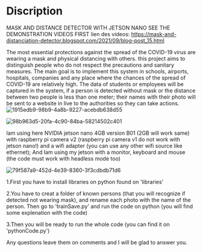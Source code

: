 # Discription
MASK AND DISTANCE DETECTOR WITH JETSON NANO
SEE THE DEMONSTRATION VIDEOS FIRST 
lien des videos: https://mask-and-distanciation-detector.blogspot.com/2021/09/blog-post_15.html


The most essential protections against the spread of the COVID-19 virus are wearing a mask and physical distancing with others. this project aims to distinguish people who do not respect the precautions and sanitary measures.
The main goal is to implement this system in schools, airports, hospitals, companies and any place where the chances of the spread of COVID-19 are relatively high. The data of students or employees will be captured in the system, if a person is detected without mask or the distance between two people is less than one meter; their names with their photo will be sent to a website in live to the authorities so they can take actions.
![1915edb9-98b9-4a8b-9227-acebdb638d55](https://user-images.githubusercontent.com/90786657/133489923-97a969bb-928c-4318-8875-a4e621adcd41.jpg)





![98b963d5-20fa-4c90-84ba-58214502c401](https://user-images.githubusercontent.com/90786657/133483857-32f79dda-0fc3-449a-97e0-4533d4ec517a.jpg)



Iam using here NVIDIA jetson nano 4GB version B01 (2GB will work same) with raspberry pi camera v2 (raspberry pi camera v1 do not work with jetson nano!) and a wifi adapter (you can use any other wifi source like ethernet); 
And Iam using my jetson with a monitor, keyboard and mouse (the code must work with headless mode too)


![79f587a9-452d-4e39-8360-3f3cdbdb71d6](https://user-images.githubusercontent.com/90786657/133485544-7612a092-a029-4346-bbd9-899b03f3b456.jpg)





1.First you have to install libraries on python found on 'libraries'

2.You have to creat a folder of known persons (that you will recognize if detected not wearing mask), and rename each photo with the name of the person. Then go to 'trainSave.py' and run the code on python (you will find some explenation with the code)

3.Then you will be ready to run the whole code (you can find it on 'pythonCode.py')



Any questions leave them on comments and I will be glad to answer you.
